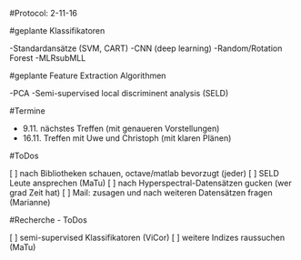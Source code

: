 
#Protocol: 2-11-16

#geplante Klassifikatoren

-Standardansätze (SVM, CART)
-CNN (deep learning)
-Random/Rotation Forest
-MLRsubMLL

#geplante Feature Extraction Algorithmen

-PCA
-Semi-supervised local discriminent analysis (SELD)

#Termine

- 9.11. nächstes Treffen (mit genaueren Vorstellungen)
- 16.11. Treffen mit Uwe und Christoph (mit klaren Plänen)

#ToDos

[ ] nach Bibliotheken schauen, octave/matlab bevorzugt (jeder)
[ ] SELD Leute ansprechen (MaTu)
[ ] nach Hyperspectral-Datensätzen gucken (wer grad Zeit hat)
[ ] Mail: zusagen und nach weiteren Datensätzen fragen (Marianne)

#Recherche - ToDos

[ ] semi-supervised Klassifikatoren (ViCor)
[ ] weitere Indizes raussuchen (MaTu)

